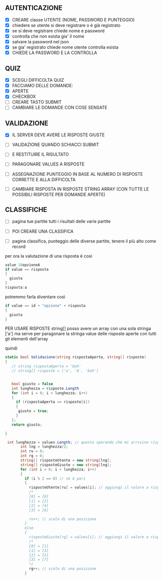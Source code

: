 ## AUTENTICAZIONE

- [x] CREARE classe UTENTE (NOME, PASSWORD E PUNTEGGIO)
- [x] chiedere se utente si deve registrare o è già registrato
- [x] se si deve registrare chiede nome e password 
- [x] controlla che non esista gia' il nome
- [x] salvare la password nel json
- [x] se gia' registrato chiede nome utente controlla esista
- [x] CHIEDE LA PASSWORD E LA CONTROLLA

## QUIZ

- [x] SCEGLI DIFFICOLTA QUIZ
- [x] FACCIAMO DELLE DOMANDE:
- [x] APERTE
- [x] CHECKBOX
- [ ] CREARE TASTO SUBMIT
- [ ] CAMBIARE LE DOMANDE CON COSE SENSATE

## VALIDAZIONE

- [x] IL SERVER DEVE AVERE LE RISPOSTE GIUSTE
- [ ] VALIDAZIONE QUANDO SCHIACCI SUBMIT
- [ ] E RESTITUIRE IL RISULTATO
- [ ] PARAGONARE VALUES A RISPOSTE
- [ ] ASSEGNAZIONE PUNTEGGIO IN BASE AL NUMERO DI RISPOSTE CORRETTE E ALLA DIFFICOLTA
- [ ] CAMBIARE RISPOSTA IN RISPOSTE STRING ARRAY (CON TUTTE LE POSSIBILI RISPOSTE PER DOMANDE APERTE)


## CLASSIFICHE 

- [ ] pagina tue partite tutti i risultati delle varie partite
- [ ] POI CREARE UNA CLASSIFICA 
- [ ] pagina classifica, punteggio delle diverse partite, tenere il più alto come record



per ora la valutazione di una risposta è così
```c#
value 10opzioneA
if value == risposta 
{
  giusta
} 
risposta:a
```

potremmo farla diventare così
```c#
if value == id + "opzione" + risposta
{
  giusta
}
```

PER USARE RISPOSTE string[]
posso avere un array con una sola stringa ['a']
ma serve per paragonare la stringa value delle risposte aperte
con tutti gli elementi dell'array

quindi 


```c#
static bool Validazione(string rispostaAperta, string[] risposte)
{
   // string rispostaAperta = 'boh'
   // string[] risposte = ['a', 'A', 'boh']


   bool giusto = false
   int lunghezza = risposte.Length
   for (int i = 0; i < lunghezza; i++)
   {
     if (rispostaAperta == risposte[i])
     {
      giusto = true;
     }
   };
   return giusto;

}
```

```c#
 int lunghezza = values.Length; // questo sperando che mi arrivino risposta utente[0], risposta giusta[1]
       int lng = lunghezza/2;
       int ru = 0;
       int rg = 0;
       string[] risposteUtente = new string[lng];
       string[] risposteGiuste = new string[lng];
       for (int i = 0; i < lunghezza; i++)
       {
         if (i % 2 == 0) // se è pari
         {
           risposteUtente[ru] = values[i]; // aggiungi il valore a risposte dell'utente
           /* 
           [0] = [0]
           [1] = [2]
           [2] = [4]
           [3] = [6]

           ru++; // scala di una posizione
         }
         else
         {
           risposteGiuste[rg] = values[i]; // aggiungi il valore a risposte giuste
           /* 
           [0] = [1]
           [1] = [3]
           [2] = [5]
           [3] = [7]
           */
           rg++; // scala di una posizione
         }

  ```